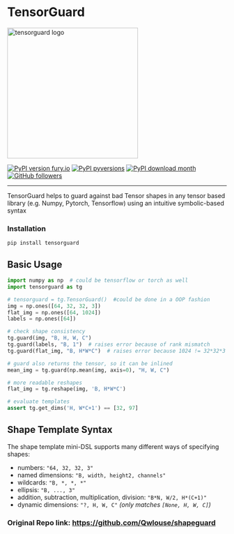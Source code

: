 # TensorGuard
<img src="https://github.com/user-attachments/assets/dfddbe05-87e5-48df-8608-e25bf6087044" alt="tensorguard logo" width="300"> 

[![PyPI version fury.io](https://badge.fury.io/py/tensorguard.svg)](https://pypi.python.org/pypi/tensorguard/)
[![PyPI pyversions](https://img.shields.io/pypi/pyversions/tensorguard.svg)](https://pypi.python.org/pypi/tensorguard/)
[![PyPI download month](https://img.shields.io/pypi/dm/tensorguard.svg)](https://pypi.python.org/pypi/tensorguard/)
[![GitHub followers](https://img.shields.io/github/followers/Michedev.svg?style=social&label=Follow&maxAge=2592000)](https://github.com/Michedev?tab=followers)

---

TensorGuard helps to guard against bad Tensor shapes in any tensor based library (e.g. Numpy, Pytorch, Tensorflow) using an intuitive symbolic-based syntax

### Installation
`pip install tensorguard`


## Basic Usage

```python
import numpy as np  # could be tensorflow or torch as well
import tensorguard as tg

# tensorguard = tg.TensorGuard()  #could be done in a OOP fashion
img = np.ones([64, 32, 32, 3])
flat_img = np.ones([64, 1024])
labels = np.ones([64])

# check shape consistency
tg.guard(img, "B, H, W, C")
tg.guard(labels, "B, 1")  # raises error because of rank mismatch
tg.guard(flat_img, "B, H*W*C")  # raises error because 1024 != 32*32*3

# guard also returns the tensor, so it can be inlined
mean_img = tg.guard(np.mean(img, axis=0), "H, W, C")

# more readable reshapes
flat_img = tg.reshape(img, 'B, H*W*C')

# evaluate templates
assert tg.get_dims('H, W*C+1') == [32, 97]

```


## Shape Template Syntax
The shape template mini-DSL supports many different ways of specifying shapes:

  * numbers: `"64, 32, 32, 3"`
  * named dimensions: `"B, width, height2, channels"`
  * wildcards: `"B, *, *, *"`
  * ellipsis: `"B, ..., 3"`
  * addition, subtraction, multiplication, division: `"B*N, W/2, H*(C+1)"`
  * dynamic dimensions: `"?, H, W, C"`  *(only matches `[None, H, W, C]`)*



### Original Repo link: https://github.com/Qwlouse/shapeguard
